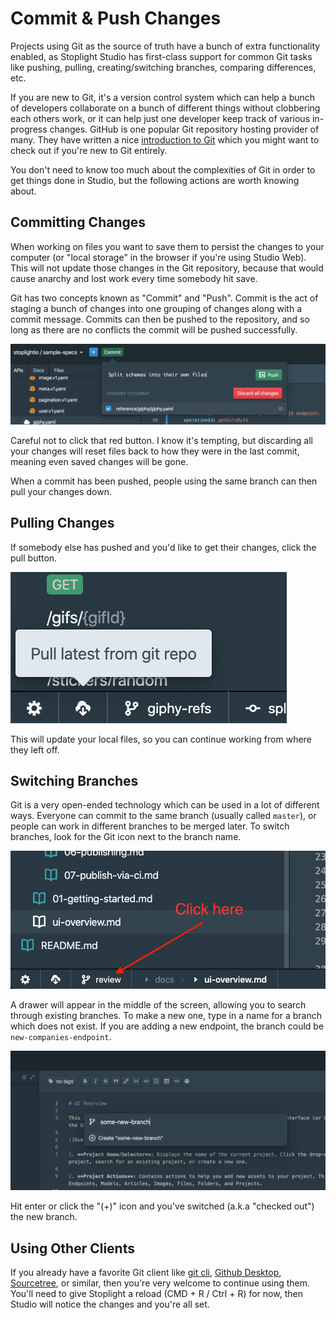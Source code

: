 # Commit & Push Changes

Projects using Git as the source of truth have a bunch of extra functionality enabled, as Stoplight Studio has first-class support for common Git tasks like pushing, pulling, creating/switching branches, comparing differences, etc.

If you are new to Git, it's a version control system which can help a bunch of developers collaborate on a bunch of different things without clobbering each others work, or it can help just one developer keep track of various in-progress changes. GitHub is one popular Git repository hosting provider of many. They have written a nice [introduction to Git](https://guides.github.com/introduction/git-handbook/) which you might want to check out if you're new to Git entirely.

You don't need to know too much about the complexities of Git in order to get things done in Studio, but the following actions are worth knowing about.

## Committing Changes

When working on files you want to save them to persist the changes to your computer (or "local storage" in the browser if you're using Studio Web). This will not update those changes in the Git repository, because that would cause anarchy and lost work every time somebody hit save.

Git has two concepts known as "Commit" and "Push". Commit is the act of staging a bunch of changes into one grouping of changes along with a commit message. Commits can then be pushed to the repository, and so long as there are no conflicts the commit will be pushed successfully.

![Clicking the commit button, top left of Studio, will pop up a little modal where you can enter a message and hit a Push button.](../../assets/images/git-commit.png)

Careful not to click that red button. I know it's tempting, but discarding all your changes will reset files back to how they were in the last commit, meaning even saved changes will be gone.

When a commit has been pushed, people using the same branch can then pull your changes down.

## Pulling Changes

If somebody else has pushed and you'd like to get their changes, click the pull button.

![The pull icon is a small cloud with a down arrow in the bottom left of the screen.](../../assets/images/git-pull.png)

This will update your local files, so you can continue working from where they left off.

## Switching Branches

Git is a very open-ended technology which can be used in a lot of different ways. Everyone can commit to the same branch (usually called `master`), or people can work in different branches to be merged later. To switch branches, look for the Git icon next to the branch name.

![At the bottom left of Stoplight Studio there is a small panel which shows the name of the current branch. This may be master if you've never changed it. Click that to see how to switch branches.](../../assets/images/switch-branch.png)

A drawer will appear in the middle of the screen, allowing you to search through existing branches. To make a new one, type in a name for a branch which does not exist. If you are adding a new endpoint, the branch could be `new-companies-endpoint`. 

![Typing a new branch name into the drawer in Studio.](../../assets/images/create-branch.png)

Hit enter or click the "(+)" icon and you've switched (a.k.a "checked out") the new branch.

## Using Other Clients

If you already have a favorite Git client like [git cli](https://git-scm.com/docs/gitcli), [Github Desktop](https://desktop.github.com/), [Sourcetree](https://www.sourcetreeapp.com), or similar, then you're very welcome to continue using them. You'll need to give Stoplight a reload (CMD + R / Ctrl + R) for now, then Studio will notice the changes and you're all set. 
